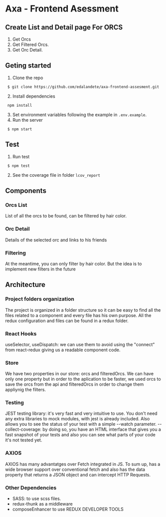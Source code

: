 # Axa - Frontend Asessment
## Create List and Detail page For ORCS

1. Get Orcs
2. Get Filtered Orcs.
3. Get Orc Detail.

## Geting started

1. Clone the repo
```
 $ git clone https://github.com/edalandete/axa-frontend-assesment.git
```
2. Install dependencies
```
 npm install
```
3. Set environment variables following the example in ```.env.example```.
4. Run the server 
```
 $ npm start
```

## Test
1. Run test
```
 $ npm test
 ```
2. See the coverage file in folder ```lcov_report```

## Components

### Orcs List
List of all the orcs to be found, can be filtered by hair color.
### Orc Detail
Details of the selected orc and links to his friends
### Filtering
At the meantime, you can only filter by hair color. But the idea is to implement new filters in the future

   
## Architecture

### Project folders organization
The project is organized in a folder structure so it can be easy to find all the files related to a component and every file has his own purpose. All the redux configuration and files can be found in a redux folder.

### React Hooks
  useSelector, useDispatch: we can use them to avoid using the "connect" from react-redux giving us a readable component code.

### Store
  We have two properties in our store: orcs and filteredOrcs. 
  We can have only one property but in order to the aplication to be faster, we used orcs to save the orcs from the api and filteredOrcs in order to change them appliynig the filters.

### Testing
JEST testing library: it's very fast and very intuitive to use. You don't need any extra libraries to mock modules, with jest is already included. Also allows you to see the status of your test with a simple --watch parameter.
--collect-coverage: by doing so, you have an HTML interface that gives you a fast snapshot of your tests and also you can see what parts of your code it's not tested yet.

### AXIOS
AXIOS has many advantatges over Fetch integrated in JS. To sum up, has a wide browser support over conventional fetch and also has the data property that returns a JSON object and can intercept HTTP Requests.

### Other Dependencies
  - SASS: to use scss files. 
  - redux-thunk as a middleware
  - composeEnhancer to use REDUX DEVELOPER TOOLS
